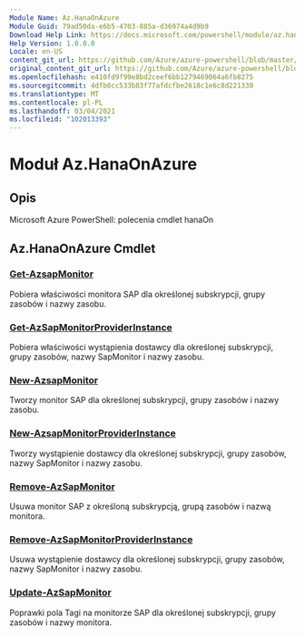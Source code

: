 ```yaml
---
Module Name: Az.HanaOnAzure
Module Guid: 79ad50da-e6b5-4703-885a-d36974a4d9b9
Download Help Link: https://docs.microsoft.com/powershell/module/az.hanaonazure
Help Version: 1.0.0.0
Locale: en-US
content_git_url: https://github.com/Azure/azure-powershell/blob/master/src/HanaOnAzure/help/Az.HanaOnAzure.md
original_content_git_url: https://github.com/Azure/azure-powershell/blob/master/src/HanaOnAzure/help/Az.HanaOnAzure.md
ms.openlocfilehash: e410fd9f99e8bd2ceef6bb1279469064a6fb8275
ms.sourcegitcommit: 4dfb0cc533b83f77afdcfbe2618c1e6c8d221330
ms.translationtype: MT
ms.contentlocale: pl-PL
ms.lasthandoff: 03/04/2021
ms.locfileid: "102013393"
---
```

# Moduł Az.HanaOnAzure
## Opis
Microsoft Azure PowerShell: polecenia cmdlet hanaOn

## Az.HanaOnAzure Cmdlet
### [Get-AzsapMonitor](Get-AzSapMonitor.md)
Pobiera właściwości monitora SAP dla określonej subskrypcji, grupy zasobów i nazwy zasobu.

### [Get-AzSapMonitorProviderInstance](Get-AzSapMonitorProviderInstance.md)
Pobiera właściwości wystąpienia dostawcy dla określonej subskrypcji, grupy zasobów, nazwy SapMonitor i nazwy zasobu.

### [New-AzsapMonitor](New-AzSapMonitor.md)
Tworzy monitor SAP dla określonej subskrypcji, grupy zasobów i nazwy zasobu.

### [New-AzsapMonitorProviderInstance](New-AzSapMonitorProviderInstance.md)
Tworzy wystąpienie dostawcy dla określonej subskrypcji, grupy zasobów, nazwy SapMonitor i nazwy zasobu.

### [Remove-AzSapMonitor](Remove-AzSapMonitor.md)
Usuwa monitor SAP z określoną subskrypcją, grupą zasobów i nazwą monitora.

### [Remove-AzSapMonitorProviderInstance](Remove-AzSapMonitorProviderInstance.md)
Usuwa wystąpienie dostawcy dla określonej subskrypcji, grupy zasobów, nazwy SapMonitor i nazwy zasobu.

### [Update-AzSapMonitor](Update-AzSapMonitor.md)
Poprawki pola Tagi na monitorze SAP dla określonej subskrypcji, grupy zasobów i nazwy monitora.

